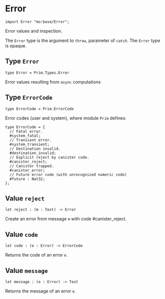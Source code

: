 # Error

``` motoko
import Error "mo:base/Error";
```

Error values and inspection.

The `Error` type is the argument to `throw`, parameter of `catch`.
The `Error` type is opaque.

## Type `Error`
``` motoko no-repl
type Error = Prim.Types.Error
```

Error values resulting from  `async` computations

## Type `ErrorCode`
``` motoko no-repl
type ErrorCode = Prim.ErrorCode
```

Error codes (user and system), where module `Prim` defines:
```motoko
type ErrorCode = {
  // Fatal error.
  #system_fatal;
  // Transient error.
  #system_transient;
  // Destination invalid.
  #destination_invalid;
  // Explicit reject by canister code.
  #canister_reject;
  // Canister trapped.
  #canister_error;
  // Future error code (with unrecognized numeric code)
  #future : Nat32;
};
```

## Value `reject`
``` motoko no-repl
let reject : (m : Text) -> Error
```

Create an error from message `m` with code #canister_reject.

## Value `code`
``` motoko no-repl
let code : (e : Error) -> ErrorCode
```

Returns the code of an error `e`.

## Value `message`
``` motoko no-repl
let message : (e : Error) -> Text
```

Returns the message of an error `e`.
